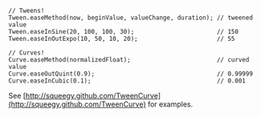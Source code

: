     // Tweens!
    Tween.easeMethod(now, beginValue, valueChange, duration); // tweened value
    Tween.easeInSine(20, 100, 100, 30);                       // 150
    Tween.easeInOutExpo(10, 50, 10, 20);                      // 55

    // Curves!
    Curve.easeMethod(normalizedFloat);                        // curved value
    Curve.easeOutQuint(0.9);                                  // 0.99999
    Curve.easeInCubic(0.1);                                   // 0.001

See [http://squeegy.github.com/TweenCurve](http://squeegy.github.com/TweenCurve) for examples.